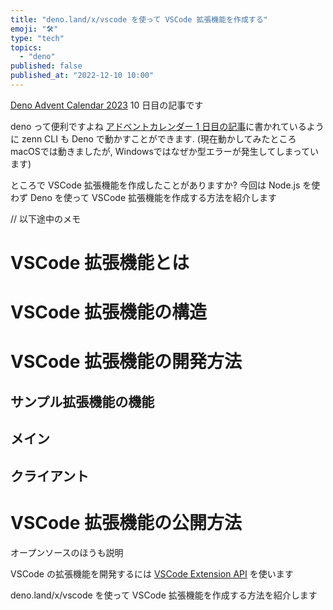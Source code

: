 ```yaml
---
title: "deno.land/x/vscode を使って VSCode 拡張機能を作成する"
emoji: "🛠️"
type: "tech"
topics:
  - "deno"
published: false
published_at: "2022-12-10 10:00"
---
```


[Deno Advent Calendar 2023](https://qiita.com/advent-calendar/2023/deno) 10 日目の記事です

deno って便利ですよね [アドベントカレンダー 1 日目の記事](https://zenn.dev/magurotuna/articles/run-zenn-cli-with-deno)に書かれているように zenn CLI も Deno で動かすことができます. (現在動かしてみたところ macOSでは動きましたが, Windowsではなぜか型エラーが発生してしまっています)

ところで VSCode 拡張機能を作成したことがありますか? 今回は Node.js を使わず Deno を使って VSCode 拡張機能を作成する方法を紹介します

// 以下途中のメモ

# VSCode 拡張機能とは

# VSCode 拡張機能の構造

# VSCode 拡張機能の開発方法

## サンプル拡張機能の機能

## メイン

## クライアント

# VSCode 拡張機能の公開方法

オープンソースのほうも説明

VSCode の拡張機能を開発するには [VSCode Extension API](https://code.visualstudio.com/api) を使います

deno.land/x/vscode を使って VSCode 拡張機能を作成する方法を紹介します
